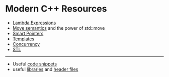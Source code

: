 # Modern C++ Resources

- [Lambda Expressions](https://github.com/shspears/shspears.github.io/blob/master/posts/c%2B%2B/2020-05-06-lambda-expressions.markdown)
- [Move semantics](/posts/c%2B%2B/2020-05-06-move-semantics.markdown) and the power of std::move
- [Smart Pointers](/posts/c%2B%2B/2020-05-06-smart-pointers.markdown)
- [Templates]()
- [Concurrency]()
- [STL](/posts/c%2B%2B/2020-05-19-stl.markdown)


---

- Useful [code snippets](shspears.github.io/posts/c++/2020-05-06-code-samples.markdown)
- useful [libraries]() and [header files]()

